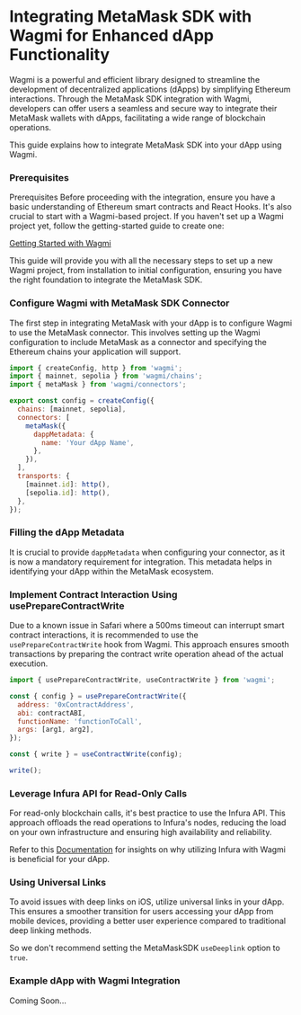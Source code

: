 # Integrating MetaMask SDK with Wagmi for Enhanced dApp Functionality

Wagmi is a powerful and efficient library designed to streamline the development of decentralized applications (dApps) by simplifying Ethereum interactions. Through the MetaMask SDK integration with Wagmi, developers can offer users a seamless and secure way to integrate their MetaMask wallets with dApps, facilitating a wide range of blockchain operations.

This guide explains how to integrate MetaMask SDK into your dApp using Wagmi.

### Prerequisites

Prerequisites
Before proceeding with the integration, ensure you have a basic understanding of Ethereum smart contracts and React Hooks. It's also crucial to start with a Wagmi-based project. If you haven't set up a Wagmi project yet, follow the getting-started guide to create one:

[Getting Started with Wagmi](https://wagmi.sh/react/getting-started)

This guide will provide you with all the necessary steps to set up a new Wagmi project, from installation to initial configuration, ensuring you have the right foundation to integrate the MetaMask SDK.

### Configure Wagmi with MetaMask SDK Connector

The first step in integrating MetaMask with your dApp is to configure Wagmi to use the MetaMask connector. This involves setting up the Wagmi configuration to include MetaMask as a connector and specifying the Ethereum chains your application will support.

```javascript
import { createConfig, http } from 'wagmi';
import { mainnet, sepolia } from 'wagmi/chains';
import { metaMask } from 'wagmi/connectors';

export const config = createConfig({
  chains: [mainnet, sepolia],
  connectors: [
    metaMask({
      dappMetadata: {
        name: 'Your dApp Name',
      },
    }),
  ],
  transports: {
    [mainnet.id]: http(),
    [sepolia.id]: http(),
  },
});
```

### Filling the dApp Metadata

It is crucial to provide `dappMetadata` when configuring your connector, as it is now a mandatory requirement for integration. This metadata helps in identifying your dApp within the MetaMask ecosystem.

### Implement Contract Interaction Using usePrepareContractWrite

Due to a known issue in Safari where a 500ms timeout can interrupt smart contract interactions, it is recommended to use the `usePrepareContractWrite` hook from Wagmi. This approach ensures smooth transactions by preparing the contract write operation ahead of the actual execution.

```javascript
import { usePrepareContractWrite, useContractWrite } from 'wagmi';

const { config } = usePrepareContractWrite({
  address: '0xContractAddress',
  abi: contractABI,
  functionName: 'functionToCall',
  args: [arg1, arg2],
});

const { write } = useContractWrite(config);

write();
```

### Leverage Infura API for Read-Only Calls

For read-only blockchain calls, it's best practice to use the Infura API. This approach offloads the read operations to Infura's nodes, reducing the load on your own infrastructure and ensuring high availability and reliability.

Refer to this [Documentation](https://github.com/MetaMask/metamask-sdk/blob/main/docs/why-infura-wagmi.md) for insights on why utilizing Infura with Wagmi is beneficial for your dApp.

### Using Universal Links

To avoid issues with deep links on iOS, utilize universal links in your dApp. This ensures a smoother transition for users accessing your dApp from mobile devices, providing a better user experience compared to traditional deep linking methods.

So we don't recommend setting the MetaMaskSDK `useDeeplink` option to `true`.

### Example dApp with Wagmi Integration

Coming Soon...
